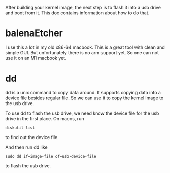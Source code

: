 After building your kernel image, the next step is to flash it into a usb drive and boot from it. This doc contains information about how to do that.

# balenaEtcher

I use this a lot in my old x86-64 macbook. This is a great tool with clean and simple GUI. But unfortunately there is no arm support yet. So one can not use it on an M1 macbook yet.

# dd

dd is a unix command to copy data around. It supports copying data into a device file besides regular file. So we can use it to copy the kernel image to the usb drive.

To use dd to flash the usb drive, we need know the device file for the usb drive in the first place. On macos, run

```
diskutil list
```

to find out the device file.

And then run dd like

```
sudo dd if=image-file of=usb-device-file
```

to flash the usb drive.
